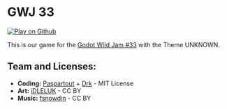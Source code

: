 GWJ 33
======

[![Play on Github](https://img.shields.io/badge/Play-on%20github.io-181717?style=flat-square&logo=github)](https://paspartout.github.io/GWJ33/)

This is our game for the [Godot Wild Jam #33](https://itch.io/jam/godot-wild-jam-32) with the Theme UNKNOWN.

Team and Licenses:
------------------

- **Coding:** [Paspartout](https://paspartout.itch.io) + [Drk](https://drk66.itch.io) - MIT License
- **Art:** [iDLELUK](https://idleluk.itch.io/) - CC BY
- **Music:** [fsnowdin](https://fsnowdin.itch.io/) - CC BY